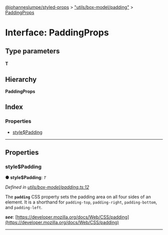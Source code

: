 [@johanneslumpe/styled-props](../README.md) > ["utils/box-model/padding"](../modules/_utils_box_model_padding_.md) > [PaddingProps](../interfaces/_utils_box_model_padding_.paddingprops.md)

# Interface: PaddingProps

## Type parameters
#### T 
## Hierarchy

**PaddingProps**

## Index

### Properties

* [style$Padding](_utils_box_model_padding_.paddingprops.md#style_padding)

---

## Properties

<a id="style_padding"></a>

###  style$Padding

**● style$Padding**: *`T`*

*Defined in [utils/box-model/padding.ts:12](https://github.com/johanneslumpe/styled-props/blob/8e709f1/src/utils/box-model/padding.ts#L12)*

The **`padding`** CSS property sets the padding area on all four sides of an element. It is a shorthand for `padding-top`, `padding-right`, `padding-bottom`, and `padding-left`.

*__see__*: [https://developer.mozilla.org/docs/Web/CSS/padding](https://developer.mozilla.org/docs/Web/CSS/padding)

___

